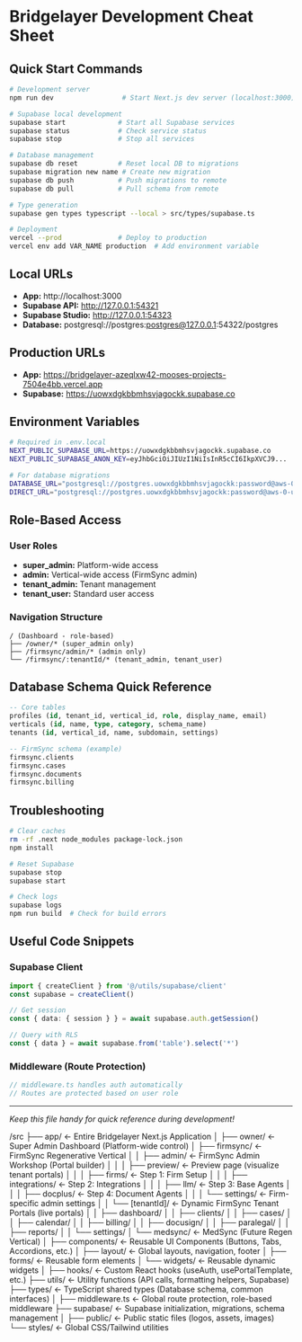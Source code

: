 # Bridgelayer Development Cheat Sheet

## Quick Start Commands

```bash
# Development server
npm run dev                 # Start Next.js dev server (localhost:3000)

# Supabase local development
supabase start             # Start all Supabase services
supabase status            # Check service status
supabase stop              # Stop all services

# Database management
supabase db reset          # Reset local DB to migrations
supabase migration new name # Create new migration
supabase db push           # Push migrations to remote
supabase db pull           # Pull schema from remote

# Type generation
supabase gen types typescript --local > src/types/supabase.ts

# Deployment
vercel --prod              # Deploy to production
vercel env add VAR_NAME production  # Add environment variable
```

## Local URLs

- **App:** http://localhost:3000
- **Supabase API:** http://127.0.0.1:54321
- **Supabase Studio:** http://127.0.0.1:54323
- **Database:** postgresql://postgres:postgres@127.0.0.1:54322/postgres

## Production URLs

- **App:** https://bridgelayer-azeqlxw42-mooses-projects-7504e4bb.vercel.app
- **Supabase:** https://uowxdgkbbmhsvjagockk.supabase.co

## Environment Variables

```bash
# Required in .env.local
NEXT_PUBLIC_SUPABASE_URL=https://uowxdgkbbmhsvjagockk.supabase.co
NEXT_PUBLIC_SUPABASE_ANON_KEY=eyJhbGciOiJIUzI1NiIsInR5cCI6IkpXVCJ9...

# For database migrations
DATABASE_URL="postgresql://postgres.uowxdgkbbmhsvjagockk:password@aws-0-us-east-2.pooler.supabase.com:6543/postgres?pgbouncer=true"
DIRECT_URL="postgresql://postgres.uowxdgkbbmhsvjagockk:password@aws-0-us-east-2.pooler.supabase.com:5432/postgres"
```

## Role-Based Access

### User Roles
- **super_admin:** Platform-wide access
- **admin:** Vertical-wide access (FirmSync admin)
- **tenant_admin:** Tenant management
- **tenant_user:** Standard user access

### Navigation Structure
```
/ (Dashboard - role-based)
├── /owner/* (super_admin only)
├── /firmsync/admin/* (admin only)
└── /firmsync/:tenantId/* (tenant_admin, tenant_user)
```

## Database Schema Quick Reference

```sql
-- Core tables
profiles (id, tenant_id, vertical_id, role, display_name, email)
verticals (id, name, type, category, schema_name)
tenants (id, vertical_id, name, subdomain, settings)

-- FirmSync schema (example)
firmsync.clients
firmsync.cases
firmsync.documents
firmsync.billing
```

## Troubleshooting

```bash
# Clear caches
rm -rf .next node_modules package-lock.json
npm install

# Reset Supabase
supabase stop
supabase start

# Check logs
supabase logs
npm run build  # Check for build errors
```

## Useful Code Snippets

### Supabase Client
```typescript
import { createClient } from '@/utils/supabase/client'
const supabase = createClient()

// Get session
const { data: { session } } = await supabase.auth.getSession()

// Query with RLS
const { data } = await supabase.from('table').select('*')
```

### Middleware (Route Protection)
```typescript
// middleware.ts handles auth automatically
// Routes are protected based on user role
```

---

*Keep this file handy for quick reference during development!*





/src
├── app/                      ← Entire Bridgelayer Next.js Application
│   ├── owner/                ← Super Admin Dashboard (Platform-wide control)
│   ├── firmsync/             ← FirmSync Regenerative Vertical
│   │   ├── admin/            ← FirmSync Admin Workshop (Portal builder)
│   │   │   ├── preview/      ← Preview page (visualize tenant portals)
│   │   │   ├── firms/        ← Step 1: Firm Setup
│   │   │   ├── integrations/ ← Step 2: Integrations
│   │   │   ├── llm/          ← Step 3: Base Agents
│   │   │   ├── docplus/      ← Step 4: Document Agents
│   │   │   └── settings/     ← Firm-specific admin settings
│   │   └── [tenantId]/       ← Dynamic FirmSync Tenant Portals (live portals)
│   │       ├── dashboard/
│   │       ├── clients/
│   │       ├── cases/
│   │       ├── calendar/
│   │       ├── billing/
│   │       ├── docusign/
│   │       ├── paralegal/
│   │       ├── reports/
│   │       └── settings/
│   └── medsync/              ← MedSync (Future Regen Vertical)
│
├── components/               ← Reusable UI Components (Buttons, Tabs, Accordions, etc.)
│   ├── layout/               ← Global layouts, navigation, footer
│   ├── forms/                ← Reusable form elements
│   └── widgets/              ← Reusable dynamic widgets
│
├── hooks/                    ← Custom React hooks (useAuth, usePortalTemplate, etc.)
├── utils/                    ← Utility functions (API calls, formatting helpers, Supabase)
├── types/                    ← TypeScript shared types (Database schema, common interfaces)
│
├── middleware.ts             ← Global route protection, role-based middleware
├── supabase/                 ← Supabase initialization, migrations, schema management
│
├── public/                   ← Public static files (logos, assets, images)
└── styles/                   ← Global CSS/Tailwind utilities